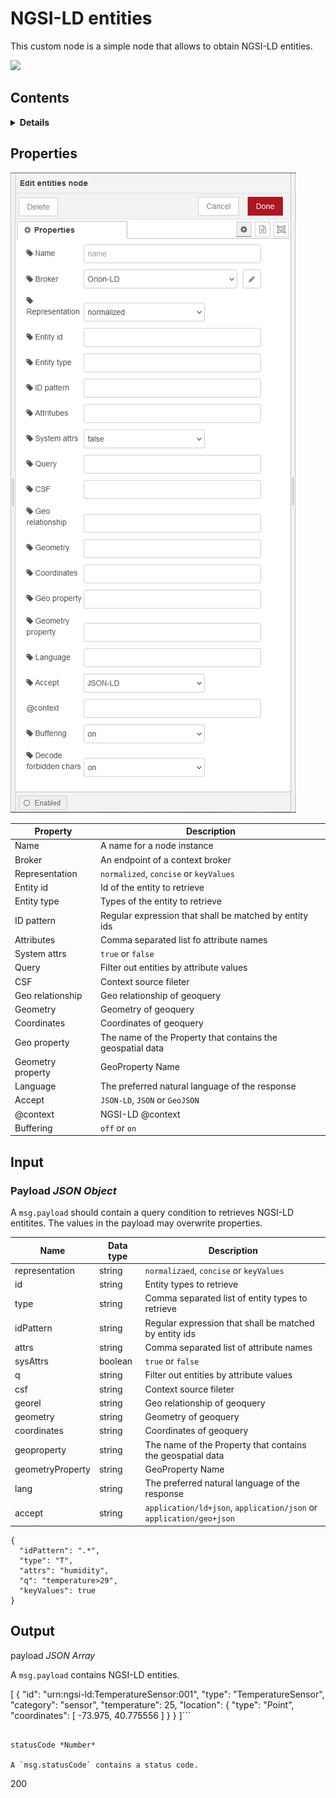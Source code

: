 # NGSI-LD entities

This custom node is a simple node that allows to obtain NGSI-LD entities.

![](https://raw.githubusercontent.com/lets-fiware/node-red-contrib-NGSI-LD/gh-pages/images/entities/entities-01.png)

## Contents

<details>
<summary><strong>Details</strong></summary>

-   [Properties](#properties)
-   [Input](#input)
-   [Output](#output)

</details>

## Properties

![](https://raw.githubusercontent.com/lets-fiware/node-red-contrib-NGSI-LD/gh-pages/images/entities/entities-02.png)


| Property          | Description                                                 |
| ----------------- | ----------------------------------------------------------- |
| Name              | A name for a node instance                                  |
| Broker            | An endpoint of a context broker                             |
| Representation    | `normalized`, `concise` or `keyValues`                      |
| Entity id         | Id of the entity to retrieve                                |
| Entity type       | Types of the entity to retrieve                             |
| ID pattern        | Regular expression that shall be matched by entity ids      |
| Attributes        | Comma separated list fo attribute names                     |
| System attrs      | `true` or `false`                                           |
| Query             | Filter out entities by attribute values                     |
| CSF               | Context source fileter                                      |
| Geo relationship  | Geo relationship of geoquery                                |
| Geometry          | Geometry of geoquery                                        |
| Coordinates       | Coordinates of geoquery                                     |
| Geo property      | The name of the Property that contains the geospatial data  |
| Geometry property | GeoProperty Name                                            |
| Language          | The preferred natural language of the response              |
| Accept            | `JSON-LD`, `JSON` or `GeoJSON`                              |
| @context          | NGSI-LD @context                                            |
| Buffering         | `off` or `on`                                               |

## Input

### Payload  *JSON Object*

A `msg.payload` should contain a query condition to retrieves NGSI-LD entitites.
The values in the payload may overwrite properties.

| Name             | Data type | Description                                                         |
| ---------------- | --------- | ------------------------------------------------------------------- |
| representation   | string    | `normalizaed`, `concise` or `keyValues`                             |
| id               | string    | Entity types to retrieve                                            |
| type             | string    | Comma separated list of entity types to retrieve                    |
| idPattern        | string    | Regular expression that shall be matched by entity ids              |
| attrs            | string    | Comma separated list of attribute names                             |
| sysAttrs         | boolean   | `true` or `false`                                                   |
| q                | string    | Filter out entities by attribute values                             |
| csf              | string    | Context source fileter                                              |
| georel           | string    | Geo relationship of geoquery                                        |
| geometry         | string    | Geometry of geoquery                                                |
| coordinates      | string    | Coordinates of geoquery                                             |
| geoproperty      | string    | The name of the Property that contains the geospatial data          |
| geometryProperty | string    | GeoProperty Name                                                    |
| lang             | string    | The preferred natural language of the response                      |
| accept           | string    | `application/ld+json`, `application/json` or `application/geo+json` |

```
{
  "idPattern": ".*",
  "type": "T",
  "attrs": "humidity",
  "q": "temperature>29",
  "keyValues": true
}
```

## Output

payload *JSON Array*

A `msg.payload` contains NGSI-LD entities.

[
  {
    "id": "urn:ngsi-ld:TemperatureSensor:001",
    "type": "TemperatureSensor",
    "category": "sensor",
    "temperature": 25,
    "location": {
      "type": "Point",
      "coordinates": [
        -73.975,
        40.775556
      ]
    }
  }
]```
```

statusCode *Number*

A `msg.statusCode` contains a status code.

```
200
```
